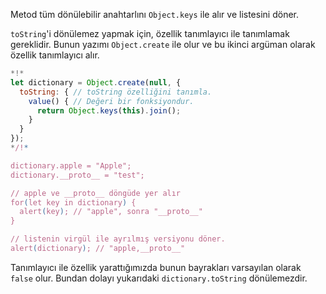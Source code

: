 
Metod tüm dönülebilir anahtarlını `Object.keys` ile alır ve listesini döner.

`toString`'i dönülemez yapmak için, özellik tanımlayıcı ile tanımlamak gereklidir. Bunun yazımı `Object.create` ile olur ve bu ikinci argüman olarak özellik tanımlayıcı alır.

```js run
*!*
let dictionary = Object.create(null, {
  toString: { // toString özelliğini tanımla. 
    value() { // Değeri bir fonksiyondur.
      return Object.keys(this).join();
    }
  }
});
*/!*

dictionary.apple = "Apple";
dictionary.__proto__ = "test";

// apple ve __proto__ döngüde yer alır
for(let key in dictionary) {
  alert(key); // "apple", sonra "__proto__"
}  

// listenin virgül ile ayrılmış versiyonu döner.
alert(dictionary); // "apple,__proto__"
```

Tanımlayıcı ile özellik yarattığımızda bunun bayrakları varsayılan olarak `false` olur. Bundan dolayı yukarıdaki `dictionary.toString` dönülemezdir.
